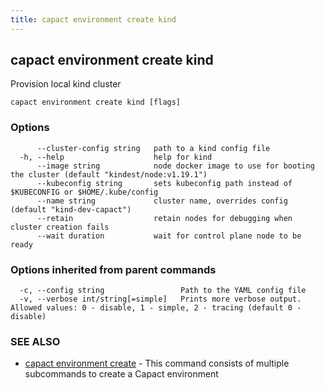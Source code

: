 ```yaml
---
title: capact environment create kind
---
```


## capact environment create kind

Provision local kind cluster

```
capact environment create kind [flags]
```

### Options

```
      --cluster-config string   path to a kind config file
  -h, --help                    help for kind
      --image string            node docker image to use for booting the cluster (default "kindest/node:v1.19.1")
      --kubeconfig string       sets kubeconfig path instead of $KUBECONFIG or $HOME/.kube/config
      --name string             cluster name, overrides config (default "kind-dev-capact")
      --retain                  retain nodes for debugging when cluster creation fails
      --wait duration           wait for control plane node to be ready
```

### Options inherited from parent commands

```
  -c, --config string                 Path to the YAML config file
  -v, --verbose int/string[=simple]   Prints more verbose output. Allowed values: 0 - disable, 1 - simple, 2 - tracing (default 0 - disable)
```

### SEE ALSO

* [capact environment create](capact_environment_create.md)	 - This command consists of multiple subcommands to create a Capact environment

